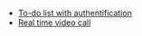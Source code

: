 - [To-do list with authentification](https://github.com/vacu9708/Web-development/tree/main/side%20projects/To-do%20list%20with%20authentification)
- [Real time video call](https://github.com/vacu9708/Web-development/tree/main/side%20projects/Real%20time%20video%20calll)
